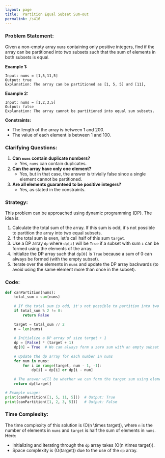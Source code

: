 ```yaml
---
layout: page
title:  Partition Equal Subset Sum-out
permalink: /s416
---
```


### Problem Statement:
Given a non-empty array `nums` containing only positive integers, find if the array can be partitioned into two subsets such that the sum of elements in both subsets is equal.

**Example 1:**
```
Input: nums = [1,5,11,5]
Output: true
Explanation: The array can be partitioned as [1, 5, 5] and [11],
```

**Example 2:**
```
Input: nums = [1,2,3,5]
Output: false
Explanation: The array cannot be partitioned into equal sum subsets.
```

**Constraints:**
- The length of the array is between 1 and 200.
- The value of each element is between 1 and 100.

### Clarifying Questions:
1. **Can `nums` contain duplicate numbers?**
   - Yes, `nums` can contain duplicates.
2. **Can the array have only one element?**
   - Yes, but in that case, the answer is trivially false since a single element cannot be partitioned.
3. **Are all elements guaranteed to be positive integers?**
   - Yes, as stated in the constraints.

### Strategy:
This problem can be approached using dynamic programming (DP). The idea is:

1. Calculate the total sum of the array. If this sum is odd, it's not possible to partition the array into two equal subsets.
2. If the total sum is even, let's call half of this sum `target`.
3. Use a DP array `dp` where `dp[i]` will be `True` if a subset with sum `i` can be formed using the elements of the array.
4. Initialize the DP array such that `dp[0]` is `True` because a sum of 0 can always be formed (with the empty subset).
5. Iterate over the elements in `nums` and update the DP array backwards (to avoid using the same element more than once in the subset).

### Code:
```python
def canPartition(nums):
    total_sum = sum(nums)
    
    # If the total sum is odd, it's not possible to partition into two equal subsets
    if total_sum % 2 != 0:
        return False
    
    target = total_sum // 2
    n = len(nums)
    
    # Initialize a DP array of size target + 1
    dp = [False] * (target + 1)
    dp[0] = True  # We can always form a zero sum with an empty subset
    
    # Update the dp array for each number in nums
    for num in nums:
        for i in range(target, num - 1, -1):
            dp[i] = dp[i] or dp[i - num]
    
    # The answer will be whether we can form the target sum using elements of nums
    return dp[target]

# Example usage:
print(canPartition([1, 5, 11, 5]))  # Output: True
print(canPartition([1, 2, 3, 5]))   # Output: False
```

### Time Complexity:
The time complexity of this solution is \(O(n \times target)\), where `n` is the number of elements in `nums` and `target` is half the sum of elements in `nums`. Here:
- Initializing and iterating through the `dp` array takes \(O(n \times target)\).
- Space complexity is \(O(target)\) due to the use of the `dp` array.